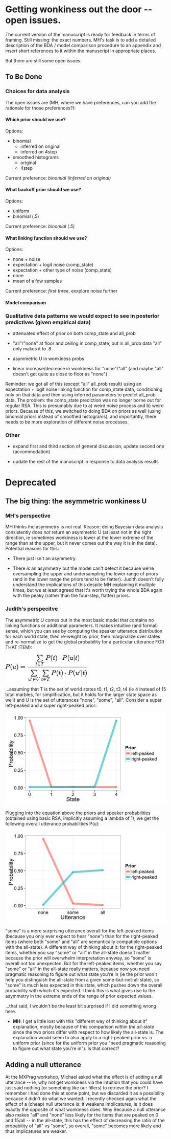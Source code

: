 # Getting wonkiness out the door -- open issues.

The current version of the manuscript is ready for feedback in terms of framing. Still missing: the exact numbers. MH's task is to add a detailed description of the BDA / model comparison procedure to an appendix and insert short references to it within the manuscript in appropriate places.

But there are still some open issues:

## To Be Done

### Choices for data analysis

The open issues are (MH, where we have preferences, can you add the rationale for those preferences?):

#### Which prior should we use?

Options:

- binomial 
	- inferred on original
	- inferred on 4step
- smoothed histograms
	- original
	- 4step
	
Current preference:	*binomial (inferred on original)*

#### What backoff prior should we use? 

Options:

- uniform
- binomial (.5)

Current preference: *binomial (.5)*

#### What linking function should we use?

Options:

- none + noise	
- expectation + logit noise (comp_state)
- expectation + other type of noise (comp_state)
- none
- mean of a few samples

Current preference: *first three*, exxplore noise further

#### Model comparison	


### Qualitative data patterns we would expect to see in posterior predictives (given empirical data)

- attenuated effect of prior on both comp_state and all_prob

- "all"/"none" at floor and ceiling in comp_state, but in all_prob data "all" only makes it to .8

- asymmetric U in wonkiness probs

- linear increase/decrease in wonkiness for "none"/"all" (and maybe "all" doesn't get quite as close to floor as "none")

Reminder: we got all of this (except "all" all_prob result) using an expectation + logit noise linking function for comp_state data, conditioning only on that data and then using inferred parameters to predict all_prob data. The problem: the comp_state prediction was no longer borne out for regular RSA. This is presumably due to a) weird noise process and b) weird priors. Because of this, we switched to doing BDA on priors as well (using binomial priors instead of smoothed histograms), and importantly, there needs to be more exploration of different noise processes.

### Other

- expand first and third section of general discussion, update second one (accommodation)

- update the rest of the manuscript in response to data analysis results


# Deprecated

## The big thing: the asymmetric wonkiness U

### MH's perspective

MH thinks the asymmetry is not real. Reason: doing Bayesian data analysis consistently does *not* return an asymmetric U (at least not in the right direction, ie sometimes wonkiness is lower at the lower extreme of the range than at the upper, but it never comes out the way it is in the data). Potential reasons for this:

- There just isn't an asymmetry.

- There *is* an asymmetry but the model can't detect it because we're oversampling the upper and undersampling the lower range of priors (and in the lower range the priors tend to be flatter). Judith doesn't fully understand the implications of this despite MH explaining it multiple times, but we at least agreed that it's worth trying the whole BDA again with the peaky (rather than the four-step, flatter) priors.

### Judith's perspecitve

The asymmetric U comes out in the most basic model that contains no linking functions or additional parameters. It makes intuitive (and formal) sense, which you can see by computing the speaker utterance distribution for each world state,  then re-weight by prior, then marginalize over states and re-normalize to get the global probability for a particular utterance FOR THAT ITEM):  

![](/writing/_2015/_journal_cognition/pics/latex-formula1.png "")

...assuming that T is the set of world states t0, t1, t2, t3, t4 (ie 4 instead of 15 total marbles, for simplification, but it holds for the larger state space as well) and U is the set of utterances "none", "some", "all". Consider a super left-peaked and a super right-peaked prior:

![](/writing/_2015/_journal_cognition/pics/hypothetical-priors.png "")

Plugging into the equation above the priors and speaker probabilities  (obtained using basic RSA, implicitly assuming a lambda of 1), we get the following overall utterance probabilities P(u):

![](/writing/_2015/_journal_cognition/pics/utterance-probabilities.png "")


"some" is a more surprising utterance overall for the left-peaked items (because you only  ever expect to hear "none") than for the right-peaked items (where both "some" and "all" are semantically compatible options with the all-state). A different way of thinking about it: for the right-peaked items, whether you say "some" or "all" in the all-state doesn't matter because the prior will overwhelm interpretation anyway, so "some" is overall not too unexpected. But for the left-peaked items, whether you say "some" or "all" in the all-state really matters, because now you need pragmatic reasoning to figure out what state you're in (ie the prior won't help you distinguish the all-state from a given some-but-not-all state), so "some" is much less expected in this state, which pushes down the overall probability with which it's expected. I think this is what gives rise to the asymmetry in the extreme ends of the range of prior expected values.

...that said, I wouldn't be the least bit surprised if I did something wrong here.

- **MH**: I get a little lost with this "different way of thinking about it" explanation, mostly because of this comparison *within the all-state* since the two priors differ with respect to how likely the all-state is. The explanation would seem to also apply to a right-peaked prior vs. a uniform prior (since for the uniform prior you "need pragmatic reasoning to figure out what state you're in"). Is that correct?


## Adding a null utterance

At the MXPrag workshop, Michael asked what the effect is of adding a null utterance -- ie, why not get wonkiness via the intuition that you could have just said nothing (or something like our fillers) to retrieve the prior? I remember I had done this at some point, but we discarded it as a possibility because it didn't do what we wanted. I recently checked again what the effect of a (cheap) null utterance is: it weakens implicatures, ie it does exactly the opposite of what wonkiness does. Why Because a null utterance also makes "all" and "none" less likely for the items that are peaked on 0 and 15/all -- in the all-state, this has the effect of decreasing the ratio of the probability of "all" vs "some", so overall, "some" becomes more likely and thus implicatures are weaker.





